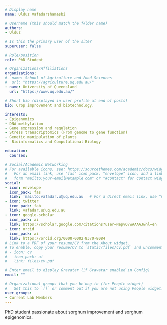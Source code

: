 ```yaml
---
# Display name
name: Ulduz Vafadarshamasbi

# Username (this should match the folder name)
authors:
- Ulduz

# Is this the primary user of the site?
superuser: false

# Role/position
role: PhD Student

# Organizations/Affiliations
organizations:
#- name: School of Agriculture and Food Sciences
#  url: "https://agriculture.uq.edu.au/"
- name: University of Queensland
  url: "https://www.uq.edu.au/"

# Short bio (displayed in user profile at end of posts)
bio: Crop improvement and biotechnology.

interests:
- Epigenomics
- DNA methylation
- Gene expression and regulation
- Stress transcriptomics (From genome to gene function)
- Genetic manipulation of plants
-  Bioinformatics and Computational Biology

education:
  courses:

# Social/Academic Networking
# For available icons, see: https://sourcethemes.com/academic/docs/widgets/#icons
#   For an email link, use "fas" icon pack, "envelope" icon, and a link in the
#   form "mailto:your-email@example.com" or "#contact" for contact widget.
social:
- icon: envelope
  icon_pack: fas
  link: 'mailto:vafadar.u@uq.edu.au'  # For a direct email link, use "mailto:test@example.org".
- icon: twitter
  icon_pack: fab
  link: vafadar.u@uq.edu.au
- icon: google-scholar
  icon_pack: ai
  link: https://scholar.google.com/citations?user=NepvO7wAAAAJ&hl=en
- icon: orcid
  icon_pack: ai
  link: https://orcid.org/0000-0002-8370-8084
# Link to a PDF of your resume/CV from the About widget.
# To enable, copy your resume/CV to `static/files/cv.pdf` and uncomment the lines below.  
# - icon: cv
#   icon_pack: ai
#   link: files/cv.pdf

# Enter email to display Gravatar (if Gravatar enabled in Config)
email: ""

# Organizational groups that you belong to (for People widget)
#   Set this to `[]` or comment out if you are not using People widget.  
user_groups:
- Current Lab Members
---
```


PhD student passionate about sorghum improvement and sorghum epigenomics.
